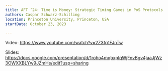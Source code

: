 ```yaml
---
title: AFT ‘24: Time is Money: Strategic Timing Games in PoS Protocols
authors: Caspar Schwarz-Schilling
location: Princeton University, Princeton, USA
startDate: October 23, 2023

---
```


Video: <https://www.youtube.com/watch?v=2Z3fp1FJnTw>

Slides: <https://docs.google.com/presentation/d/1roho4mqbxpIqWjFnvBgv4jaaJjWz3OWXXBLYw9JZmHs/edit?usp=sharing>
